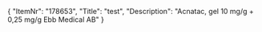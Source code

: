 {
  "ItemNr": "178653",
  "Title": "test",
  "Description": "Acnatac, gel 10 mg/g + 0,25 mg/g Ebb Medical AB"
}